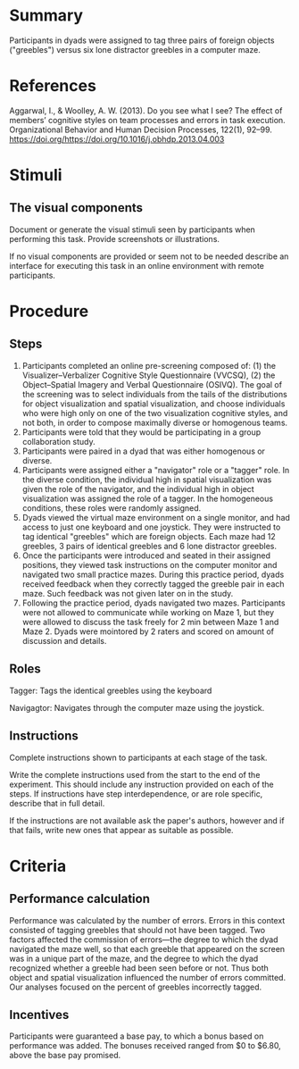 # Summary
Participants in dyads were assigned to tag three pairs of foreign objects ("greebles") versus six lone distractor greebles in a computer maze.

# References
Aggarwal, I., & Woolley, A. W. (2013). Do you see what I see? The effect of members’ cognitive styles on team processes and errors in task execution. Organizational Behavior and Human Decision Processes, 122(1), 92–99. https://doi.org/https://doi.org/10.1016/j.obhdp.2013.04.003

# Stimuli
## The visual components
Document or generate the visual stimuli seen by participants when performing this task. Provide screenshots or illustrations. 

If no visual components are provided or seem not to be needed describe an interface for executing this task in an online environment with remote participants. 


# Procedure
## Steps
1. Participants completed an online pre-screening composed of: (1) the Visualizer–Verbalizer Cognitive Style Questionnaire (VVCSQ), (2) the Object–Spatial Imagery and Verbal Questionnaire (OSIVQ). The goal of the screening was to select individuals from the tails of the distributions for object visualization and spatial visualization, and choose individuals who were high only on one of the two visualization cognitive styles, and not both, in order to compose maximally diverse or homogenous teams.
2. Participants were told that they would be participating in a group collaboration study. 
3. Participants were paired in a dyad that was either homogenous or diverse.
4. Participants were assigned either a "navigator" role or a "tagger" role. In the diverse condition, the individual high in spatial visualization was given the role of the navigator, and the individual high in object visualization was assigned the role of a tagger. In the homogeneous conditions, these roles were randomly assigned.
5. Dyads viewed the virtual maze environment on a single monitor, and had access to just one keyboard and one joystick. They were instructed to tag identical "greebles" which are foreign objects. Each maze had 12 greebles, 3 pairs of identical greebles and 6 lone distractor greebles.
6. Once the participants were introduced and seated in their assigned positions, they viewed task instructions on the computer monitor and navigated two small practice mazes. During this practice period, dyads received feedback when they correctly tagged the greeble pair in each maze. Such feedback was not given later on in the study.
7. Following the practice period, dyads navigated two mazes. Participants were not allowed to communicate while working on Maze 1, but they were allowed to discuss the task freely for 2 min between Maze 1 and Maze 2. Dyads were mointored by 2 raters and scored on amount of discussion and details.

## Roles 
Tagger: Tags the identical greebles using the keyboard 

Navigagtor: Navigates through the computer maze using the joystick.

## Instructions
Complete instructions shown to participants at each stage of the task.  

Write the complete instructions used from the start to the end of the experiment. This should include any instruction provided on each of the steps. If instructions have step interdependence, or are role specific, describe that in full detail.

If the instructions are not available ask the paper's authors, however and if that fails, write new ones that appear as suitable as possible.

# Criteria
## Performance calculation
Performance was calculated by the number of errors. Errors in this context consisted of tagging greebles that should not have been tagged. Two factors affected the commission of errors—the degree to which the dyad navigated the maze well, so that each greeble that appeared on the screen was in a unique part of the maze, and the degree to which the dyad recognized whether a greeble had been seen before or not. Thus both object and spatial visualization influenced the number of errors committed. Our analyses focused on the percent of greebles incorrectly tagged.


## Incentives
Participants were guaranteed a base pay, to which a bonus based on performance was added. The bonuses received ranged from $0 to $6.80, above the base pay promised.
